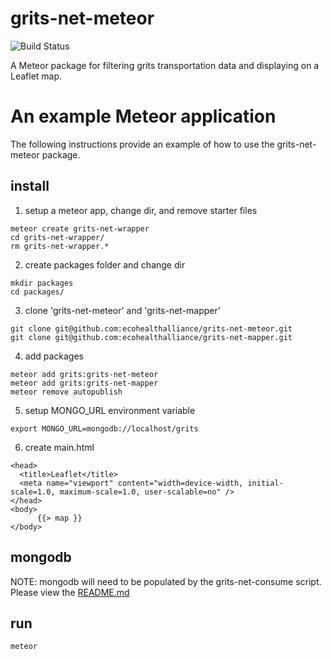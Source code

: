 # grits-net-meteor
![Build Status](https://circleci.com/gh/ecohealthalliance/grits-net-meteor.svg?style=shield&circle-token=0bb5a68a6c2ff8aea6f0ae0c324a738362198f10)

A Meteor package for filtering grits transportation data and displaying on 
a Leaflet map.

# An example Meteor application

The following instructions provide an example of how to use the grits-net-meteor package.

## install
1. setup a meteor app, change dir, and remove starter files

  ```
  meteor create grits-net-wrapper
  cd grits-net-wrapper/
  rm grits-net-wrapper.*
  ```

2. create packages folder and change dir

  ``` 
  mkdir packages
  cd packages/
  ```

3. clone 'grits-net-meteor' and 'grits-net-mapper'

  ```
  git clone git@github.com:ecohealthalliance/grits-net-meteor.git
  git clone git@github.com:ecohealthalliance/grits-net-mapper.git
  ```

4. add packages

  ```
  meteor add grits:grits-net-meteor
  meteor add grits:grits-net-mapper
  meteor remove autopublish
  ```
  
5. setup MONGO_URL environment variable

  ```
  export MONGO_URL=mongodb://localhost/grits
  ```

6. create main.html

  ```
  <head>
    <title>Leaflet</title>
    <meta name="viewport" content="width=device-width, initial-scale=1.0, maximum-scale=1.0, user-scalable=no" /> 
  </head>
  <body>
    	{{> map }}    
  </body>
  ```

## mongodb

NOTE: mongodb will need to be populated by the grits-net-consume script.  Please view the [README.md](https://github.com/ecohealthalliance/grits-net-consume/blob/master/README.md)

## run
  
  ``` 
  meteor
  ```
